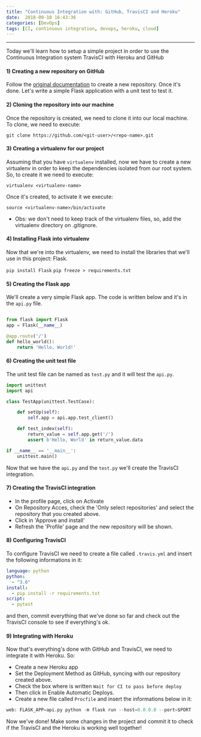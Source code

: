 ```yaml
---
title: "Continuous Integration with: GitHub, TravisCI and Heroku"
date:  2018-09-10 16:43:36
categories: [DevOps]
tags: [CI, continuous integration, devops, heroku, cloud]
---
```


___

Today we'll learn how to setup a simple project in order to use the Continuous Integration system TravisCI with Heroku and GitHub

#### 1) Creating a new repository on GitHub

Follow the [original documentation][github-doc] to create a new repository. Once it's done. Let's write a simple Flask application with a unit test to test it. 

#### 2) Cloning the repository into our machine

Once the repository is created, we need to clone it into our local machine. To clone, we need to execute:

```git clone https://github.com/<git-user>/<repo-name>.git```


#### 3) Creating a virtualenv for our project

Assuming that you have ```virtualenv``` installed, now we have to create a new virtualenv in order to keep the dependencies isolated from our root system. So, to create it we need to execute:

```virtualenv <virtualenv-name>```

Once it's created, to activate it we execute:

```source <virtualenv-name>/bin/activate```

* Obs: we don't need to keep track of the virtualenv files, so, add the virtualenv directory on .gitignore.


#### 4) Installing Flask into virtualenv

Now that we're into the virtualenv, we need to install the libraries that we'll use in this project: Flask.

```pip install Flask```
```pip freeze > requirements.txt```


#### 5) Creating the Flask app

We'll create a very simple Flask app. The code is written below and it's in the ```api.py``` file. 

```python

from flask import Flask
app = Flask(__name__)

@app.route('/')
def hello_world():
    return 'Hello, World!'

```

#### 6) Creating the unit test file

The unit test file can be named as ```test.py``` and it will test the ```api.py```.

```python
import unittest
import api

class TestApp(unittest.TestCase):

    def setUp(self):
        self.app = api.app.test_client()

    def test_index(self):
        return_value = self.app.get('/')
        assert b'Hello, World' in return_value.data

if __name__ == '__main__':
    unittest.main()
```

Now that we have the ```api.py``` and the ```test.py``` we'll create the TravisCI integration.

#### 7) Creating the TravisCI integration

- In the profile page, click on Activate
- On Repository Acces, check the 'Only select repositories' and select the repository that you created above. 
- Click in 'Approve and install' 
- Refresh the 'Profile' page and the new repository will be shown. 

#### 8) Configuring TravisCI

To configure TravisCI we need to create a file called ```.travis.yml``` and insert the following informations in it:

```yml
language: python
python:
  - "3.6"
install:
  - pip install -r requirements.txt
script:
  - pytest
```

and then, commit everything that we've done so far and check out the TravisCI console to see if everything's ok.


#### 9) Integrating with Heroku

Now that's everything's done with GitHub and TravisCI, we need to integrate it with Heroku. So:

- Create a new Heroku app
- Set the Deployment Method as GitHub, syncing with our repository created above. 
- Check the box where is written ```Wait for CI to pass before deploy```
- Then click in Enable Automatic Deploys.
- Create a new file called ```Procfile``` and insert the informations below in it:

```python
web: FLASK_APP=api.py python -m flask run --host=0.0.0.0 --port=$PORT
```



Now we've done! Make some changes in the project and commit it to check if the TravisCI and the Heroku is working well together!




[github-doc]: https://help.github.com/articles/creating-a-new-repository/

